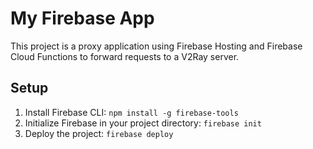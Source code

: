 # My Firebase App

This project is a proxy application using Firebase Hosting and Firebase Cloud Functions to forward requests to a V2Ray server.

## Setup

1. Install Firebase CLI: `npm install -g firebase-tools`
2. Initialize Firebase in your project directory: `firebase init`
3. Deploy the project: `firebase deploy`
